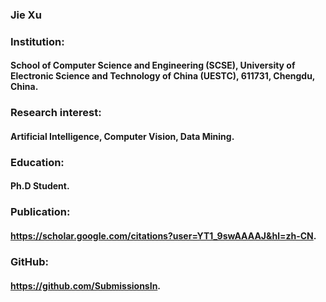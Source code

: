 ### Jie Xu
### Institution:
#### School of Computer Science and Engineering (SCSE), University of Electronic Science and Technology of China (UESTC), 611731, Chengdu, China.
### Research interest:
#### Artificial Intelligence, Computer Vision, Data Mining.
### Education:
#### Ph.D Student.
### Publication:
#### <https://scholar.google.com/citations?user=YT1_9swAAAAJ&hl=zh-CN>.
### GitHub:
#### <https://github.com/SubmissionsIn>.
